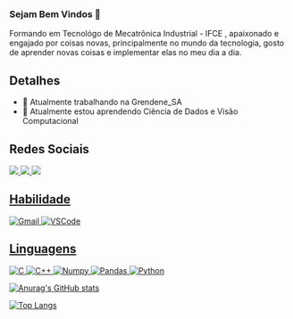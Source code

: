 ### Sejam Bem Vindos 👋
Formando em Tecnológo de Mecatrônica Industrial - IFCE , apaixonado e engajado por coisas novas, principalmente no mundo da tecnologia, gosto de aprender novas coisas e implementar elas no meu dia a dia. 
## Detalhes 
- 🔭 Atualmente trabalhando na Grendene_SA
- 🌱 Atualmente estou aprendendo Ciência de Dados e Visão Computacional

## Redes Sociais 
<a href="https://www.linkedin.com/in/hugo-santos-1ab5291b2/">
<img src="https://img.shields.io/badge/LinkedIn-0077B5?style=for-the-badge&logo=linkedin&logoColor=white"/>

<a href="https://www.instagram.com/hugosantos193/?next=%2F">
<img src="https://img.shields.io/badge/Instagram-E4405F?style=for-the-badge&logo=instagram&logoColor=white"/>

<a href="https://www.facebook.com/profile.php?id=100003608742821">
<img src="https://img.shields.io/badge/Facebook-1877F2?style=for-the-badge&logo=facebook&logoColor=white"/>


## Habilidade
![Gmail](https://img.shields.io/badge/Gmail-D14836?style=for-the-badge&logo=gmail&logoColor=white)
![VSCode](https://img.shields.io/badge/Visual_Studio_Code-0078D4?style=for-the-badge&logo=visual%20studio%20code&logoColor=white)

## Linguagens  
![C](https://img.shields.io/badge/C-00599C?style=for-the-badge&logo=c&logoColor=white)
![C++](https://img.shields.io/badge/C%2B%2B-00599C?style=for-the-badge&logo=c%2B%2B&logoColor=white)
![Numpy](https://img.shields.io/badge/Numpy-777BB4?style=for-the-badge&logo=numpy&logoColor=white)
![Pandas](https://img.shields.io/badge/Pandas-2C2D72?style=for-the-badge&logo=pandas&logoColor=white)
![Python](https://img.shields.io/badge/Python-FFD43B?style=for-the-badge&logo=python&logoColor=blue)

![Anurag's GitHub stats](https://github-readme-stats.vercel.app/api?username=HugoSantos-XD&show_icons=true&theme=merko)
                   
[![Top Langs](https://github-readme-stats.vercel.app/api/top-langs/?username=HugoSantos-XD&show_icons=true&theme=merko)](https://github.com/anuraghazra/github-readme-stats)


  
